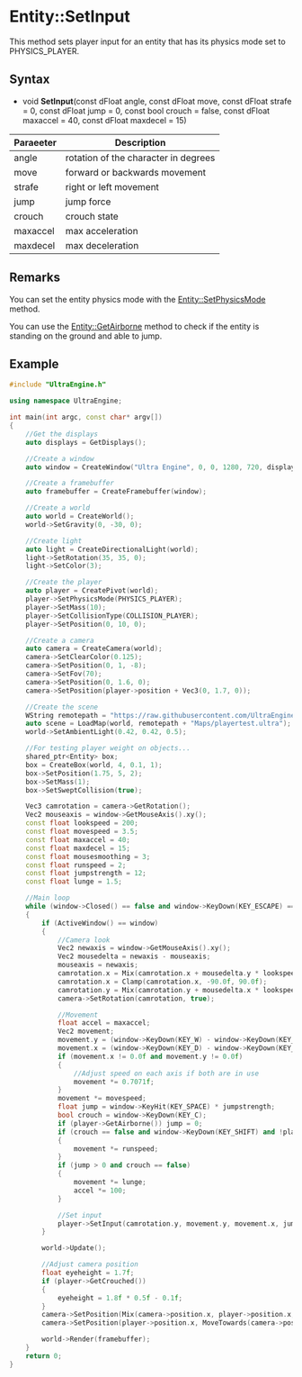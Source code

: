 # Entity::SetInput

This method sets player input for an entity that has its physics mode set to PHYSICS_PLAYER.

## Syntax

- void **SetInput**(const dFloat angle, const dFloat move, const dFloat strafe = 0, const dFloat jump = 0, const bool crouch = false, const dFloat maxaccel = 40, const dFloat maxdecel = 15)

| Paraeeter | Description |
|---|---|
| angle | rotation of the character in degrees |
| move | forward or backwards movement |
| strafe | right or left movement |
| jump | jump force |
| crouch | crouch state |
| maxaccel | max acceleration |
| maxdecel | max deceleration |

## Remarks

You can set the entity physics mode with the [Entity::SetPhysicsMode](Entity_SetPhysicsMode.md) method.

You can use the [Entity::GetAirborne](Entity_GetAirborne.md) method to check if the entity is standing on the ground and able to jump.

## Example

```c++
#include "UltraEngine.h"

using namespace UltraEngine;

int main(int argc, const char* argv[])
{
    //Get the displays
    auto displays = GetDisplays();

    //Create a window
    auto window = CreateWindow("Ultra Engine", 0, 0, 1280, 720, displays[0], WINDOW_CENTER | WINDOW_TITLEBAR);

    //Create a framebuffer
    auto framebuffer = CreateFramebuffer(window);

    //Create a world
    auto world = CreateWorld();    
    world->SetGravity(0, -30, 0);

    //Create light
    auto light = CreateDirectionalLight(world);
    light->SetRotation(35, 35, 0);
    light->SetColor(3);

    //Create the player
    auto player = CreatePivot(world);
    player->SetPhysicsMode(PHYSICS_PLAYER);
    player->SetMass(10);
    player->SetCollisionType(COLLISION_PLAYER);
    player->SetPosition(0, 10, 0);

    //Create a camera    
    auto camera = CreateCamera(world);
    camera->SetClearColor(0.125);
    camera->SetPosition(0, 1, -8);
    camera->SetFov(70);
    camera->SetPosition(0, 1.6, 0);
    camera->SetPosition(player->position + Vec3(0, 1.7, 0));

    //Create the scene
    WString remotepath = "https://raw.githubusercontent.com/UltraEngine/Documentation/master/Assets/";
    auto scene = LoadMap(world, remotepath + "Maps/playertest.ultra");
    world->SetAmbientLight(0.42, 0.42, 0.5);

    //For testing player weight on objects...
    shared_ptr<Entity> box;
    box = CreateBox(world, 4, 0.1, 1);
    box->SetPosition(1.75, 5, 2);
    box->SetMass(1);
    box->SetSweptCollision(true);

    Vec3 camrotation = camera->GetRotation();
    Vec2 mouseaxis = window->GetMouseAxis().xy();
    const float lookspeed = 200;
    const float movespeed = 3.5;
    const float maxaccel = 40;
    const float maxdecel = 15;
    const float mousesmoothing = 3;
    const float runspeed = 2;
    const float jumpstrength = 12;
    const float lunge = 1.5;

    //Main loop
    while (window->Closed() == false and window->KeyDown(KEY_ESCAPE) == false)
    {
        if (ActiveWindow() == window)
        {
            //Camera look
            Vec2 newaxis = window->GetMouseAxis().xy();
            Vec2 mousedelta = newaxis - mouseaxis;
            mouseaxis = newaxis;
            camrotation.x = Mix(camrotation.x + mousedelta.y * lookspeed, camrotation.x, 1.0f / mousesmoothing);
            camrotation.x = Clamp(camrotation.x, -90.0f, 90.0f);
            camrotation.y = Mix(camrotation.y + mousedelta.x * lookspeed, camrotation.y, 1.0f / mousesmoothing);
            camera->SetRotation(camrotation, true);

            //Movement 
            float accel = maxaccel;
            Vec2 movement;
            movement.y = (window->KeyDown(KEY_W) - window->KeyDown(KEY_S));
            movement.x = (window->KeyDown(KEY_D) - window->KeyDown(KEY_A));
            if (movement.x != 0.0f and movement.y != 0.0f)
            {
                //Adjust speed on each axis if both are in use
                movement *= 0.7071f;
            }
            movement *= movespeed;
            float jump = window->KeyHit(KEY_SPACE) * jumpstrength;
            bool crouch = window->KeyDown(KEY_C);
            if (player->GetAirborne()) jump = 0;
            if (crouch == false and window->KeyDown(KEY_SHIFT) and !player->GetAirborne())
            {
                movement *= runspeed;
            }
            if (jump > 0 and crouch == false)
            {
                movement *= lunge;
                accel *= 100;
            }

            //Set input
            player->SetInput(camrotation.y, movement.y, movement.x, jump, crouch, accel, maxdecel);
        }

        world->Update();

        //Adjust camera position
        float eyeheight = 1.7f;
        if (player->GetCrouched())
        {
            eyeheight = 1.8f * 0.5f - 0.1f;
        }
        camera->SetPosition(Mix(camera->position.x, player->position.x, 0.5f), MoveTowards(camera->position.y, player->position.y + eyeheight, 0.1f), Mix(camera->position.z, player->position.z, 0.5f));
        camera->SetPosition(player->position.x, MoveTowards(camera->position.y, player->position.y + eyeheight, 0.1f), camera->position.z);

        world->Render(framebuffer);
    }
    return 0;
}
```
